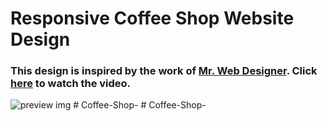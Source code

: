 # Responsive Coffee Shop Website Design
### This design is inspired by the work of [Mr. Web Designer](https://www.youtube.com/@MrWebDesignerAnas). Click [here](https://youtu.be/52sKmRsk7xU) to watch the video.

![preview img](/preview.png)
#   C o f f e e - S h o p -  
 #   C o f f e e - S h o p -  
 